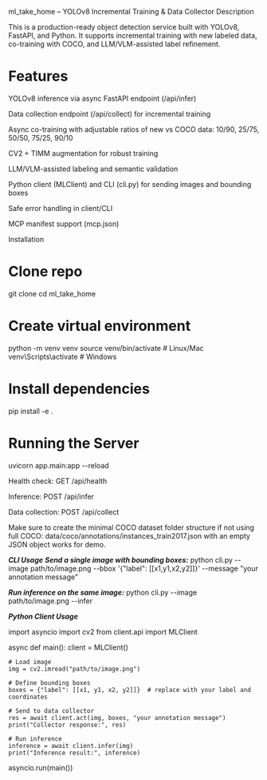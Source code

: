 ml_take_home – YOLOv8 Incremental Training & Data Collector
Description

This is a production-ready object detection service built with YOLOv8, FastAPI, and Python.
It supports incremental training with new labeled data, co-training with COCO, and LLM/VLM-assisted label refinement.

# Features

YOLOv8 inference via async FastAPI endpoint (/api/infer)

Data collection endpoint (/api/collect) for incremental training

Async co-training with adjustable ratios of new vs COCO data:
10/90, 25/75, 50/50, 75/25, 90/10

CV2 + TIMM augmentation for robust training

LLM/VLM-assisted labeling and semantic validation

Python client (MLClient) and CLI (cli.py) for sending images and bounding boxes

Safe error handling in client/CLI

MCP manifest support (mcp.json)

Installation
# Clone repo
git clone <repo-url>
cd ml_take_home

# Create virtual environment
python -m venv venv
source venv/bin/activate   # Linux/Mac
venv\Scripts\activate      # Windows

# Install dependencies
pip install -e .

# Running the Server
uvicorn app.main:app --reload


Health check: GET /api/health

Inference: POST /api/infer

Data collection: POST /api/collect

Make sure to create the minimal COCO dataset folder structure if not using full COCO:
data/coco/annotations/instances_train2017.json with an empty JSON object works for demo.

***CLI Usage***
***Send a single image with bounding boxes:***
python cli.py --image path/to/image.png --bbox '{"label": [[x1,y1,x2,y2]]}' --message "your annotation message"



***Run inference on the same image:***
python cli.py --image path/to/image.png --infer

***Python Client Usage***

import asyncio
import cv2
from client.api import MLClient

async def main():
    client = MLClient()
    
    # Load image
    img = cv2.imread("path/to/image.png")
    
    # Define bounding boxes
    boxes = {"label": [[x1, y1, x2, y2]]}  # replace with your label and coordinates
    
    # Send to data collector
    res = await client.act(img, boxes, "your annotation message")
    print("Collector response:", res)
    
    # Run inference
    inference = await client.infer(img)
    print("Inference result:", inference)

asyncio.run(main())
